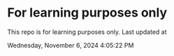 # For learning purposes only
This repo is for learning purposes only.
Last updated at

Wednesday, November 6, 2024 4:05:22 PM

